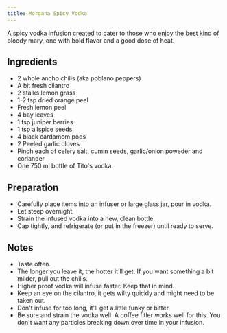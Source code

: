 ```yaml
---
title: Morgana Spicy Vodka
---
```


A spicy vodka infusion created to cater to those who enjoy the best kind of bloody mary, one with bold flavor and a good dose of heat.


Ingredients
-----------

* 2 whole ancho chilis (aka poblano peppers)
* A bit fresh cilantro
* 2 stalks lemon grass
* 1-2 tsp dried orange peel
* Fresh lemon peel
* 4 bay leaves
* 1 tsp juniper berries
* 1 tsp allspice seeds
* 4 black cardamom pods
* 2 Peeled garlic cloves
* Pinch each of celery salt, cumin seeds, garlic/onion poweder and coriander
* One 750 ml bottle of Tito's vodka.


Preparation
-----------

* Carefully place items into an infuser or large glass jar, pour in vodka.
* Let steep overnight.
* Strain the infused vodka into a new, clean bottle.
* Cap tightly, and refrigerate (or put in the freezer) until ready to serve.


Notes
-----------

* Taste often.
* The longer you leave it, the hotter it'll get. If you want something a bit milder, pull out the chilis.
* Higher proof vodka will infuse faster. Keep that in mind.
* Keep an eye on the cilantro, it gets wilty quickly and might need to be taken out.
* Don't infuse for too long, it'll get a little funky or bitter.
* Be sure and strain the vodka well. A coffee fitler works well for this. You don't want any particles breaking down over time in your infusion.
